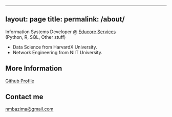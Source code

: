
---
layout: page
title: 
permalink: /about/
---
  
Information Systems Developer @ <a href="www.educoreservices.com">Educore Services</a>  
(Python, R, SQL, Other stuff)

* Data Science from HarvardX University.
* Network Engineering from NIIT University.


## More Information
<a href="https://www.nmbazima.github.io">Github Profile</a>  

## Contact me

[nmbazima@gmail.com](mailto:nmbazima@gmail.com)

